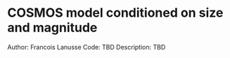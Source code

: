 # COSMOS model conditioned on size and magnitude

Author: Francois Lanusse
Code: TBD
Description: TBD
